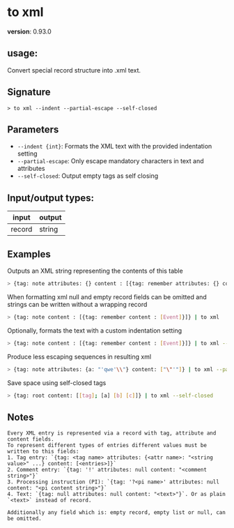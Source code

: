 # to xml

**version**: 0.93.0

## **usage**:

Convert special record structure into .xml text.

## Signature

`> to xml --indent --partial-escape --self-closed`

## Parameters

- `--indent {int}`: Formats the XML text with the provided indentation setting
- `--partial-escape`: Only escape mandatory characters in text and attributes
- `--self-closed`: Output empty tags as self closing

## Input/output types:

| input  | output |
| ------ | ------ |
| record | string |

## Examples

Outputs an XML string representing the contents of this table

```bash
> {tag: note attributes: {} content : [{tag: remember attributes: {} content : [{tag: null attributes: null content : Event}]}]} | to xml
```

When formatting xml null and empty record fields can be omitted and strings can be written without a wrapping record

```bash
> {tag: note content : [{tag: remember content : [Event]}]} | to xml
```

Optionally, formats the text with a custom indentation setting

```bash
> {tag: note content : [{tag: remember content : [Event]}]} | to xml --indent 3
```

Produce less escaping sequences in resulting xml

```bash
> {tag: note attributes: {a: "'qwe'\\"} content: ["\"'"]} | to xml --partial-escape
```

Save space using self-closed tags

```bash
> {tag: root content: [[tag]; [a] [b] [c]]} | to xml --self-closed
```

## Notes

```text
Every XML entry is represented via a record with tag, attribute and content fields.
To represent different types of entries different values must be written to this fields:
1. Tag entry: `{tag: <tag name> attributes: {<attr name>: "<string value>" ...} content: [<entries>]}`
2. Comment entry: `{tag: '!' attributes: null content: "<comment string>"}`
3. Processing instruction (PI): `{tag: '?<pi name>' attributes: null content: "<pi content string>"}`
4. Text: `{tag: null attributes: null content: "<text>"}`. Or as plain `<text>` instead of record.

Additionally any field which is: empty record, empty list or null, can be omitted.
```

